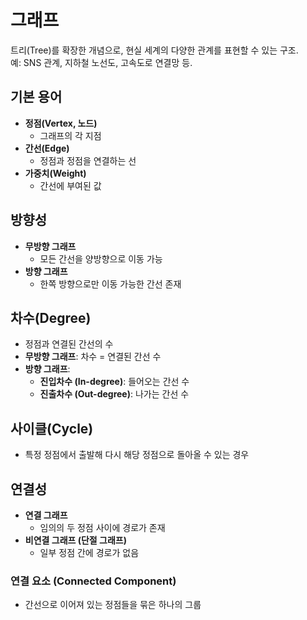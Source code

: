 # 그래프

트리(Tree)를 확장한 개념으로, 현실 세계의 다양한 관계를 표현할 수 있는 구조.  
예: SNS 관계, 지하철 노선도, 고속도로 연결망 등.

## 기본 용어

-   **정점(Vertex, 노드)**
    -   그래프의 각 지점
-   **간선(Edge)**
    -   정점과 정점을 연결하는 선
-   **가중치(Weight)**
    -   간선에 부여된 값

## 방향성

-   **무방향 그래프**
    -   모든 간선을 양방향으로 이동 가능
-   **방향 그래프**
    -   한쪽 방향으로만 이동 가능한 간선 존재

## 차수(Degree)

-   정점과 연결된 간선의 수
-   **무방향 그래프**: 차수 = 연결된 간선 수
-   **방향 그래프**:
    -   **진입차수 (In-degree)**: 들어오는 간선 수
    -   **진출차수 (Out-degree)**: 나가는 간선 수

## 사이클(Cycle)

-   특정 정점에서 출발해 다시 해당 정점으로 돌아올 수 있는 경우

## 연결성

-   **연결 그래프**
    -   임의의 두 정점 사이에 경로가 존재
-   **비연결 그래프 (단절 그래프)**
    -   일부 정점 간에 경로가 없음

### 연결 요소 (Connected Component)

-   간선으로 이어져 있는 정점들을 묶은 하나의 그룹

